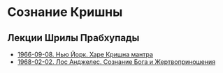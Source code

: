# Сознание Кришны
## Лекции Шрилы Прабхупады

* [1966-09-08. Нью Йорк. Харе Кришна мантра](1966-09-08.NY.mp3)
* [1968-02-02. Лос Анджелес. Сознание Бога и Жертвоприношения](1968-02-02.LA.mp3)
